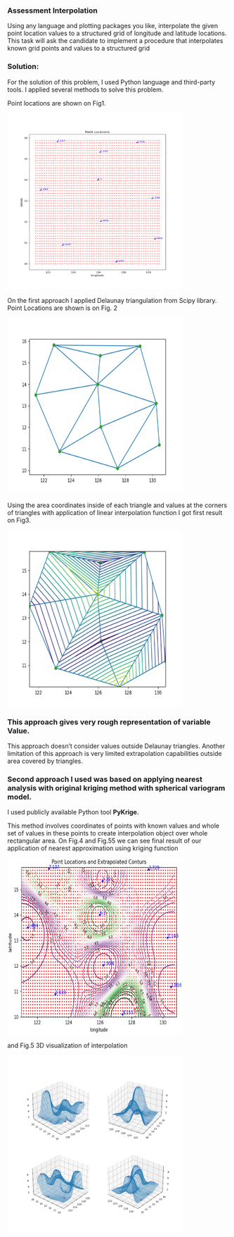### Assessment Interpolation

Using any language and plotting packages you like, interpolate
the given point location values to a structured grid of longitude
 and latitude locations. This task will ask the candidate to implement
 a procedure that interpolates known grid points and values
 to a structured grid

### Solution:

For the solution of this problem, I used Python language and third-party tools.
I applied several methods to solve this problem.

Point locations are shown on Fig1.

<img src="plot_locations.png"  alt="drawing"  width="400"  height="400"/>

On the first approach I applied Delaunay triangulation from Scipy library.
Point Locations are shown is on Fig. 2

<img src="Delaunay_Triangulation.png"  alt="drawing"  width="400"  height="400"/> 

Using the area coordinates inside of each triangle and values at the corners of
 triangles with application of linear interpolation function I got first result
on Fig3.

<img src="Delaunay_Linear_Interpolation.png"  alt="drawing"  width="400"  height="400"/> 

### This approach gives very rough representation of variable Value. 

This approach doesn’t consider values outside Delaunay triangles.
Another limitation of this approach is very limited extrapolation capabilities
 outside area covered by triangles.
 
### Second approach I used was based on applying nearest analysis with original kriging method with spherical variogram model.

I used publicly available Python tool **PyKrige.**

This method involves coordinates of points with known values and whole set of values
 in these points to create interpolation object over whole rectangular area.
 On Fig.4 and Fig.55 we can see final result of our application of nearest approximation
 using kriging function
 
<img src="assessment_interpolation.png"  alt="drawing"  width="400"  height="400"/> 

and Fig.5 3D visualization of interpolation

<img src="snaps__top_nearest.png"  alt="drawing"  width="400"  height="400"/>
